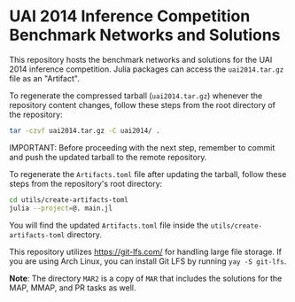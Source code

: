 # UAI 2014 Inference Competition Benchmark Networks and Solutions

This repository hosts the benchmark networks and solutions for the UAI 2014
inference competition. Julia packages can access the `uai2014.tar.gz` file as an
"Artifact".

To regenerate the compressed tarball (`uai2014.tar.gz`) whenever the repository
content changes, follow these steps from the root directory of the repository:

```bash
tar -czvf uai2014.tar.gz -C uai2014/ .
```

IMPORTANT: Before proceeding with the next step, remember to commit and push the
updated tarball to the remote repository.

To regenerate the `Artifacts.toml` file after updating the tarball, follow these
steps from the repository's root directory:

```bash
cd utils/create-artifacts-toml
julia --project=@. main.jl
```

You will find the updated `Artifacts.toml` file inside the
`utils/create-artifacts-toml` directory.

This repository utilizes <https://git-lfs.com/> for handling large file storage.
If you are using Arch Linux, you can install Git LFS by running `yay -S git-lfs`.

**Note**: The directory `MAR2` is a copy of `MAR` that includes the solutions
for the MAP, MMAP, and PR tasks as well.
